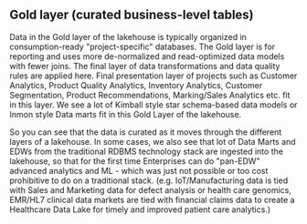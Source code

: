 ## Gold layer (curated business-level tables)
Data in the Gold layer of the lakehouse is typically organized in consumption-ready "project-specific" databases. The Gold layer is for reporting and uses more de-normalized and read-optimized data models with fewer joins. The final layer of data transformations and data quality rules are applied here. Final presentation layer of projects such as Customer Analytics, Product Quality Analytics, Inventory Analytics, Customer Segmentation, Product Recommendations, Marking/Sales Analytics etc. fit in this layer. We see a lot of Kimball style star schema-based data models or Inmon style Data marts fit in this Gold Layer of the lakehouse.

So you can see that the data is curated as it moves through the different layers of a lakehouse. In some cases, we also see that lot of Data Marts and EDWs from the traditional RDBMS technology stack are ingested into the lakehouse, so that for the first time Enterprises can do "pan-EDW" advanced analytics and ML - which was just not possible or too cost prohibitive to do on a traditional stack. (e.g. IoT/Manufacturing data is tied with Sales and Marketing data for defect analysis or health care genomics, EMR/HL7 clinical data markets are tied with financial claims data to create a Healthcare Data Lake for timely and improved patient care analytics.)